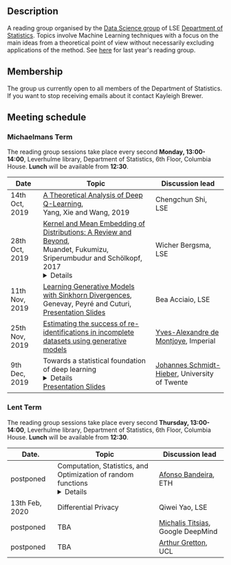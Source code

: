 ## Description

A reading group organised by the [Data Science group](http://www.lse.ac.uk/Statistics/Research/Data-Science) of LSE [Department of Statistics](http://www.lse.ac.uk/Statistics). Topics involve Machine Learning techniques with a focus on the main ideas from a theoretical point of view without necessarily excluding applications of the method. See [here](https://lse-ml.github.io) for last year's reading group.

## Membership

The group us currently open to all members of the Department of Statistics. If you want to stop receiving emails about it contact Kayleigh Brewer.

## Meeting schedule

### Michaelmans Term

The reading group sessions take place every second **Monday, 13:00-14:00**, Leverhulme library, Department of Statistics, 6th Floor, Columbia House. **Lunch** will be available from **12:30**.

| Date                        | Topic                                                           | Discussion lead |
|-----------------------------|-----------------------------------------------------------------|-----------------|
| 14th Oct, 2019         |  [A Theoretical Analysis of Deep Q-Learning](https://arxiv.org/abs/1901.00137),<br/> Yang, Xie and Wang, 2019 | Chengchun Shi, LSE   |
| 28th Oct, 2019        |  [Kernel and Mean Embedding of Distributions: A Review and Beyond](https://arxiv.org/abs/1605.09522),<br/> Muandet, Fukumizu, Sriperumbudur and Schölkopf, 2017 <details> I will give an introduction intended for a wider audience to reproducing kernel Hilbert spaces (RKHSs) and the application to kernel mean embeddings of probability distributions, loosely based on the above paper. As an application, I will show how kernel mean embeddings can be used to define dependence measures, and also outline the limitations of this approach. I will argue that RKHSs have a fundamental role to play in statistical science, i.e., that they are more than just another tool. </details>                                                        | Wicher Bergsma, LSE |
|  11th Nov, 2019    |  [Learning Generative Models with Sinkhorn Divergences](https://arxiv.org/abs/1706.00292),<br/> Genevay, Peyré and Cuturi, [Presentation Slides](/slides_LSE_Bea.pdf)         |  Bea Acciaio, LSE   |
| 25th Nov, 2019       |  [Estimating the success of re-identifications in incomplete datasets using generative models](https://www.nature.com/articles/s41467-019-10933-3/)    |  [Yves-Alexandre de Montjoye](https://www.demontjoye.com), Imperial       |
| 9th Dec, 2019       |  Towards a statistical foundation of deep learning <details> Recently a lot of progress has been made in the theoretical understanding of deep learning. One of the very promising directions is the statistical approach, which interprets deep learning as a statistical method and builds on existing techniques in mathematical statistics to derive theoretical error bounds. The talk surveys this field and describes future challenges. </details>    [Presentation Slides](/SchmidtHieberPresentation.pdf)  |  [Johannes Schmidt-Hieber](https://wwwhome.ewi.utwente.nl/~schmidtaj/index.html), University of Twente    |

### Lent Term

The reading group sessions take place every second **Thursday, 13:00-14:00**, Leverhulme library, Department of Statistics, 6th Floor, Columbia House. **Lunch** will be available from **12:30**.

| Date.                       | Topic                                                             | Discussion lead |
|-----------------------------|-------------------------------------------------------------------|-----------------|
| postponed        | Computation, Statistics, and Optimization of random functions <details>When faced with a data analysis, learning, or statistical inference problem, the amount and quality of data available fundamentally determines whether such tasks can be performed with certain levels of accuracy. Indeed, many theoretical disciplines study limits of such tasks by investigating whether a dataset effectively contains the information of interest. With the growing size of datasets however, it is crucial not only that the underlying statistical task is possible, but also that is doable by means of efficient algorithms. In this talk we will discuss methods aiming to establish limits of when statistical tasks are possible with computationally efficient methods or when there is a fundamental ``Statistical-to-Computational gap'' in which an inference task is statistically possible but inherently computationally hard. This is intimately related to understanding (average-case, as opposed to the most commonly studied worst-case) computational hardness of optimizing random functions, which is tightly connected, among other things, to statistical physics, and the study of spin glasses and random geometry. </details>  |  [Afonso Bandeira](https://people.math.ethz.ch/~abandeira/), ETH |
| 13th Feb, 2020        |  Differential Privacy | Qiwei Yao, LSE |
| postponed      |  TBA  | [Michalis Titsias](http://www2.aueb.gr/users/mtitsias/), Google DeepMind        |
| postponed      |  TBA     | [Arthur Gretton](http://www.gatsby.ucl.ac.uk/~gretton/), UCL       |
